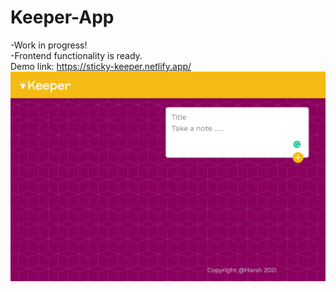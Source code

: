 # Keeper-App
-Work in progress! <br> 
-Frontend functionality is ready. <br>
Demo link: https://sticky-keeper.netlify.app/
![Site Images](./readmeImages/KeeperApp.png)
